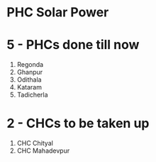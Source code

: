 # PHC Solar Power

# 5 - PHCs done till now

1. Regonda
2. Ghanpur
3. Odithala
4. Kataram
5. Tadicherla

  

# 2 - CHCs to be taken up

1. CHC Chityal
2. CHC Mahadevpur